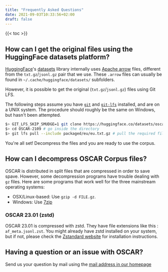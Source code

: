 ```yaml
---
title: "Frequently Asked Questions"
date: 2021-09-03T10:33:56+02:00
draft: false
---
```


{{< toc >}}

## How can I get the original files using the HuggingFace datasets platform?

[HuggingFace](https://huggingface.co/)'s [datasets](https://huggingface.co/docs/datasets/) library internally uses [Apache arrow](https://arrow.apache.org/) files, different from the `txt.gz`/`jsonl.gz` pair that we use. 
These `.arrow` files can usually be found in `~/.cache/huggingface/datasets/` subfolders.

However, it is possible to get the original (`txt.gz`/`jsonl.gz`) files using Git LFS.

The following steps assume you have [`git`](https://git-scm.com/) and [`git-lfs`](https://git-lfs.github.com/) installed, and are on a UNIX system.
The procedure should roughly be the same on Windows, but hasn't been attempted.

```sh
$> GIT_LFS_SKIP_SMUDGE=1 git clone https://huggingface.co/datasets/oscar-corpus/OSCAR-2109 # clone the repository, ignoring LFS files
$> cd OSCAR-2109 # go inside the directory
$> git lfs pull --include packaged/eu/eu.txt.gz # pull the required file(s) (here the Basque corpus). Check with the manpage for pull options
```

You're all set! Decompress the files and you are ready to use the corpus.

## How can I decompress OSCAR Corpus files?

OSCAR is distributed in split files that are compressed in order to save spave. However, some decompression programs have trouble dealing with `gz` files.
Here are some programs that work well for the three mainstream operating systems:

- OSX/Linux-based: Use `gzip -d FILE.gz`.
- Windows: Use [7zip](https://www.7-zip.org/)

### OSCAR 23.01 (zstd)

OSCAR 23.01 is compressed with zstd. They have file extensions like this : `af_meta.jsonl.zst`.
You might already have zstd installed on your system, but if not, please check the [Zstandard website](https://facebook.github.io/zstd/) for installation instructions.


## Having a question or an issue with OSCAR?

Send us your question by mail using the [mail address in our homepage](/#contact)
